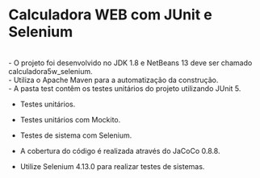 # Calculadora WEB com JUnit e Selenium

<br>
- O projeto foi desenvolvido no JDK 1.8 e NetBeans 13 deve ser chamado calculadora5w_selenium.<br>
- Utiliza o Apache Maven para a automatização da construção.<br>
- A pasta test contêm os testes unitários do projeto utilizando JUnit 5.<br>

  - Testes unitários.<br>  
  - Testes unitários com Mockito.<br>  
  - Testes de sistema com Selenium.<br>

- A cobertura do código é realizada através do JaCoCo 0.8.8.<br>
- Utilize Selenium 4.13.0 para realizar testes de sistemas.
